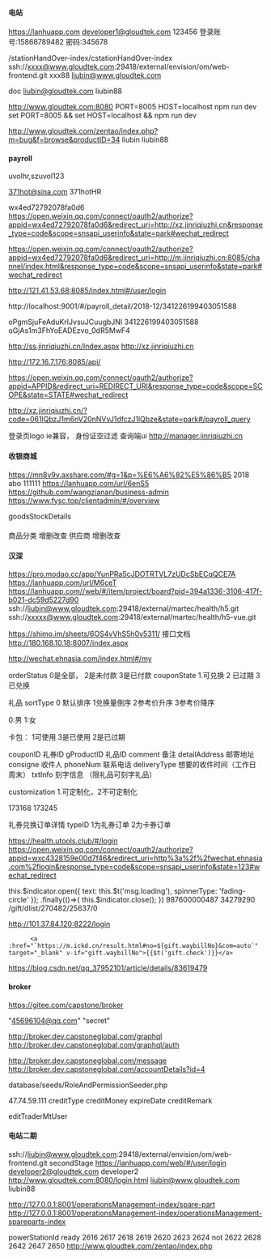 #### 电站   
https://lanhuapp.com
developer1@gloudtek.com 123456
登录账号:15868789482 密码:345678


/stationHandOver-index/cstationHandOver-index
ssh://xxxx@www.gloudtek.com:29418/external/envision/om/web-frontend.git xxx88
liubin@www.gloudtek.com

doc
liubin@gloudtek.com liubin88

http://www.gloudtek.com:8080
PORT=8005 HOST=localhost  npm run dev
set PORT=8005 && set HOST=localhost && npm run dev

http://www.gloudtek.com/zentao/index.php?m=bug&f=browse&productID=34
liubin liubin88


#### payroll
uvolhr,szuvol123 

371hot@sina.com 371hotHR

wx4ed72792078fa0d6
https://open.weixin.qq.com/connect/oauth2/authorize?appid=wx4ed72792078fa0d6&redirect_uri=http://xz.jinriqiuzhi.cn&response_type=code&scope=snsapi_userinfo&state=park#wechat_redirect


https://open.weixin.qq.com/connect/oauth2/authorize?appid=wx4ed72792078fa0d6&redirect_uri=http://m.jinriqiuzhi.cn:8085/channel/index.html&response_type=code&scope=snsapi_userinfo&state=park#wechat_redirect

http://121.41.53.68:8085/index.html#/user/login

http://localhost:9001/#/payroll_detail/2018-12/341226199403051588

oPgmSjuFeAduKrIJvsuJCuugbJNI 
341226199403051588
oGjAs1m3FhYoEADEzvo_0dR5MwF4

http://ss.jinriqiuzhi.cn/Index.aspx
http://xz.jinriqiuzhi.cn

http://172.16.7.176:8085/api/

https://open.weixin.qq.com/connect/oauth2/authorize?appid=APPID&redirect_uri=REDIRECT_URI&response_type=code&scope=SCOPE&state=STATE#wechat_redirect

http://xz.jinriqiuzhi.cn/?code=061lQbzJ1m6nV20nNVvJ1dfczJ1lQbze&state=park#/payroll_query

登录页logo
ie兼容，
身份证空过滤
查询端ui
http://manager.jinriqiuzhi.cn

#### 收银商城
https://mn8v9v.axshare.com/#g=1&p=%E6%A6%82%E5%86%B5 2018
abo 111111
https://lanhuapp.com/url/6enS5
https://github.com/wangzianan/business-admin
https://www.fysc.top/clientadmin/#/overview

goodsStockDetails
#### 
商品分类 增删改查
供应商 增删改查

#### 汉深
https://pro.modao.cc/app/YunPRa5cJDOTRTVL7zUDcSbECqQCE7A
https://lanhuapp.com/url/M6ceT
https://lanhuapp.com//web/#/item/project/board?pid=394a1336-3106-417f-b021-dc59d5227d90
ssh://liubin@www.gloudtek.com:29418/external/martec/health/h5.git
ssh://xxxxx@www.gloudtek.com:29418/external/martec/health/h5-vue.git

https://shimo.im/sheets/6OS4vVhS5h0v5311/ 
接口文档 http://180.168.10.18:8007/index.aspx

http://wechat.ehnasia.com/index.html#/my

orderStatus
0是全部， 2是未付款 3是已付款
couponState
1.可兑换 2 已过期 3 已兑换

礼品
sortType
0 默认排序
1兑换量倒序
2参考价升序
3参考价降序

0:男
1:女

卡包：
1可使用 3是已使用 2是已过期

couponID 礼券ID
gProductID 礼品ID
comment 备注
detailAddress 邮寄地址
consigne 收件人
phoneNum 联系电话
deliveryType 想要的收件时间（工作日 周末）
txtInfo 刻字信息 （限礼品可刻字礼品）

customization 1.可定制化，2不可定制化

173168 173245

礼券兑换订单详情 typeID 1为礼券订单 2为卡券订单

https://health.utools.club/#/login
https://open.weixin.qq.com/connect/oauth2/authorize?appid=wxc4328159e00d7f46&redirect_uri=http%3a%2f%2fwechat.ehnasia.com%2flogin&response_type=code&scope=snsapi_userinfo&state=123#wechat_redirect

this.$indicator.open({
    text: this.$t('msg.loading'),
    spinnerType: 'fading-circle'
});
.finally(()=>{
    this.$indicator.close();
})
987600000487 
34279290
/gift/dlist/270482/25637/0

http://101.37.84.120:8222/login

 <!-- <a :href="`http://www.kuaidi100.com/kuaidiresult?id=${gift.waybillNo}`" target="_blank" v-if="gift.waybillNo">查看物流详细信息</a> -->
          <a :href="`https://m.ickd.cn/result.html#no=${gift.waybillNo}&com=auto`" target="_blank" v-if="gift.waybillNo">{{$t('gift.check')}}</a>
https://blog.csdn.net/qq_37952101/article/details/83619479

#### broker
https://gitee.com/capstone/broker

"45696104@qq.com"  "secret"

http://broker.dev.capstoneglobal.com/graphql
http://broker.dev.capstoneglobal.com/graphql/auth

http://broker.dev.capstoneglobal.com/message
http://broker.dev.capstoneglobal.com/accountDetails?id=4

database/seeds/RoleAndPermissionSeeder.php

47.74.59.111
creditType creditMoney expireDate creditRemark

editTraderMtUser


#### 电站二期
ssh://liubin@www.gloudtek.com:29418/external/envision/om/web-frontend.git
secondStage
https://lanhuapp.com/web/#/user/login developer2@gloudtek.com   developer2
http://www.gloudtek.com:8080/login.html liubin@www.gloudtek.com liubin88

http://127.0.0.1:8001/operationsManagement-index/spare-part
http://127.0.0.1:8001/operationsManagement-index/operationsManagement-spareparts-index

powerStationId
ready 2616 2617 2618 2619 2620 2623 2624 
not 2622 2628 2642 2647 2650
http://www.gloudtek.com/zentao/index.php